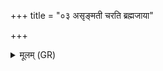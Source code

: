 +++
title = "०३ असृङ्मती चरति ब्रह्मजाया"

+++
<details><summary>मूलम् (GR)</summary>

असृङ्मती चरति ब्रह्मजाया  
आशा लिम्पन्ती प्रदिशश् चतस्रः ।  
यः क्षत्रियः पुनर् एनां ददाति  
स दिवो धारां धयति प्रपीनाम् ॥
</details>